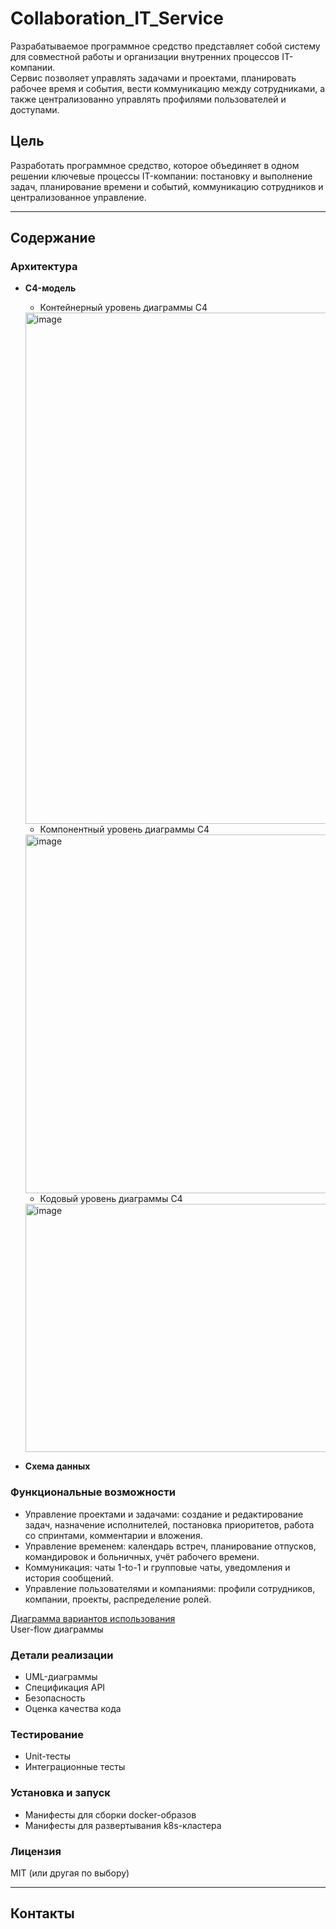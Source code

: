 # Collaboration_IT_Service


Разрабатываемое программное средство представляет собой систему для совместной работы и организации внутренних процессов IT-компании.  
Сервис позволяет управлять задачами и проектами, планировать рабочее время и события, вести коммуникацию между сотрудниками, а также централизованно управлять профилями пользователей и доступами.  



## Цель
Разработать программное средство, которое объединяет в одном решении ключевые процессы IT-компании: постановку и выполнение задач, планирование времени и событий, коммуникацию сотрудников и централизованное управление.  

---

## Содержание

### Архитектура
- **C4-модель**
  - Контейнерный уровень диаграммы C4 
  
  <img width="705" height="818" alt="image" src="https://github.com/user-attachments/assets/fa82cfca-64fd-4066-bc88-9d667886c918" />
  
  - Компонентный уровень диаграммы C4 
  
  <img width="974" height="574" alt="image" src="https://github.com/user-attachments/assets/82126a70-e1b6-42f9-b6e6-c447e5a6eaf9" />

  - Кодовый уровень диаграммы C4
  <img width="974" height="397" alt="image" src="https://github.com/user-attachments/assets/3853d3da-fde7-4b69-b6f7-98519e1871d2" />

- **Схема данных**

### Функциональные возможности
- Управление проектами и задачами: создание и редактирование задач, назначение исполнителей, постановка приоритетов, работа со спринтами, комментарии и вложения.  
- Управление временем: календарь встреч, планирование отпусков, командировок и больничных, учёт рабочего времени.  
- Коммуникация: чаты 1-to-1 и групповые чаты, уведомления и история сообщений.  
- Управление пользователями и компаниями: профили сотрудников, компании, проекты, распределение ролей.  

[Диаграмма вариантов использования](#диаграмма-вариантов-использования)  
User-flow диаграммы  

### Детали реализации
- UML-диаграммы  
- Спецификация API  
- Безопасность  
- Оценка качества кода  

### Тестирование
- Unit-тесты  
- Интеграционные тесты  

### Установка и запуск
- Манифесты для сборки docker-образов  
- Манифесты для развертывания k8s-кластера  

### Лицензия
MIT (или другая по выбору)  

---

## Контакты

